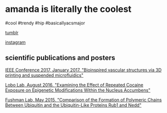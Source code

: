 
<html>
<body>
<h1>amanda is literally the coolest</h1>
<p>#cool #trendy #hip #basicallyacsmajor</p>
<p><a href="http://silentnightingale.tumblr.com">tumblr</a></p>
<p><a href="https://www.instagram.com/chowmander__/">instagram</a></p>
<h2>scientific publications and posters</h2>
<p><a href="http://ieeexplore.ieee.org/document/7863433/?reload=true">IEEE Conference 2017, January 2017. "Bioinspired vascular structures via 3D printing and suspended microfluidics"</a></p>
<p><a href="http://nbviewer.jupyter.org/github/chowmanderr/amanda/blob/gh-pages/Lobolab.pdf">Lobo Lab, August 2016. "Examining the Effect of Repeated Cocaine Exposure on Epigenetic Modifications Within the Nucleus Accumbens"</a></p>
<p><a href="http://nbviewer.jupyter.org/github/chowmanderr/amanda/blob/gh-pages/FushmanLab.pdf">Fushman Lab, May 2015. "Comparison of the Formation of Polymeric Chains Between Ubiquitin and the Ubiquitin-Like Proteins Rub1 and Nedd"</a></p>
</body>
</html>
